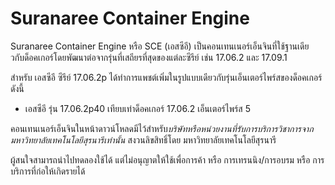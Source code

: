 # Suranaree Container Engine

Suranaree Container Engine หรือ SCE (เอสซีอี) เป็นคอนเทนเนอร์เอ็นจินที่ใช้ฐานเดียวกับด็อคเกอร์โดยพัฒนาต่อจากรุ่นที่เสถียรที่สุดของแต่ละซีรีย์ เช่น 17.06.2 และ 17.09.1

สำหรับ เอสซีอี ซีรีย์ 17.06.2p ได้ทำการแพชต์เพิ่มในรูปแบบเดียวกับรุ่นเอ็นเตอร์ไพร์สของด็อคเกอร์ดังนี้

  * เอสซีอี รุ่น 17.06.2p40 เทียบเท่าด็อคเกอร์ 17.06.2 เอ็นเตอร์ไพร์ส 5

คอนเทนเนอร์เอ็นจินในหน้าดาวน์โหลดมีไว้สำหรับ*บริษัทหรือหน่วยงานที่รับการบริการวิชาการจากมหาวิทยาลัยเทคโนโลยีสุรนารีเท่านั้น*
สงวนลิขสิทธิ์โดย มหาวิทยาลัยเทคโนโลยีสุรนารี

ผู้สนใจสามารถนำไปทดลองใช้ได้ แต่ไม่อนุญาตให้ใช้เพื่อการค้า หรือ การเทรนนิง/การอบรม หรือ การบริการที่ก่อให้เกิดรายได้
